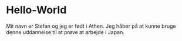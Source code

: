 # Hello-World
Mit navn er Stefan og jeg er født i Athen. Jeg håber på at kunne bruge denne uddannelse til at prøve at arbejde i Japan.
